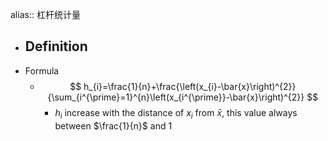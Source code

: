 alias:: 杠杆统计量

- Definition
	-
- Formula
	- $$
	  h_{i}=\frac{1}{n}+\frac{\left(x_{i}-\bar{x}\right)^{2}}{\sum_{i^{\prime}=1}^{n}\left(x_{i^{\prime}}-\bar{x}\right)^{2}}
	  $$
		- $h_i$ increase with the distance of $x_i$ from $\bar{x}$, this value always between $\frac{1}{n}$ and $1$